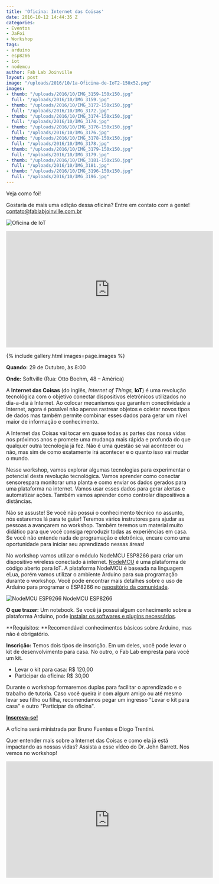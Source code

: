 ```yaml
---
title: 'Oficina: Internet das Coisas'
date: 2016-10-12 14:44:35 Z
categories:
- Eventos
- JaFoi
- Workshop
tags:
- arduino
- esp8266
- iot
- nodemcu
author: Fab Lab Joinville
layout: post
image: "/uploads/2016/10/1a-Oficina-de-IoT2-150x52.png"
images:
- thumb: "/uploads/2016/10/IMG_3159-150x150.jpg"
  full: "/uploads/2016/10/IMG_3159.jpg"
- thumb: "/uploads/2016/10/IMG_3172-150x150.jpg"
  full: "/uploads/2016/10/IMG_3172.jpg"
- thumb: "/uploads/2016/10/IMG_3174-150x150.jpg"
  full: "/uploads/2016/10/IMG_3174.jpg"
- thumb: "/uploads/2016/10/IMG_3176-150x150.jpg"
  full: "/uploads/2016/10/IMG_3176.jpg"
- thumb: "/uploads/2016/10/IMG_3178-150x150.jpg"
  full: "/uploads/2016/10/IMG_3178.jpg"
- thumb: "/uploads/2016/10/IMG_3179-150x150.jpg"
  full: "/uploads/2016/10/IMG_3179.jpg"
- thumb: "/uploads/2016/10/IMG_3181-150x150.jpg"
  full: "/uploads/2016/10/IMG_3181.jpg"
- thumb: "/uploads/2016/10/IMG_3196-150x150.jpg"
  full: "/uploads/2016/10/IMG_3196.jpg"
---
```


Veja como foi!

Gostaria de mais uma edição dessa oficina? Entre em contato com a gente! <contato@fablabjoinville.com.br>

![Oficina de IoT]({{site.baseurl}}/uploads/2016/10/1a-Oficina-de-IoT2.png)

<center>
<iframe style="border: none; overflow: hidden;" src="https://www.facebook.com/plugins/video.php?href=https%3A%2F%2Fwww.facebook.com%2Ffablabjoinville%2Fvideos%2F1795693240698081%2F&amp;show_text=0&amp;width=560" width="560" height="315" frameborder="0" scrolling="no" allowfullscreen="allowfullscreen"></iframe>
</center>

{% include gallery.html images=page.images %}

**Quando:** 29 de Outubro, às 8:00

**Onde:** Softville (Rua: Otto Boehm, 48 &ndash; América)

A **Internet das Coisas** (do inglês, _Internet of Things,_ **IoT**) é uma
revolução tecnológica com o objetivo conectar dispositivos eletrônicos
utilizados no dia-a-dia à Internet. Ao colocar mecanismos que garantem
conectividade a Internet, agora é possível não apenas rastrear objetos e
coletar novos tipos de dados mas também permite combinar esses dados para gerar
um nível maior de informação e conhecimento.

A Internet das Coisas vai tocar em quase todas as partes das nossa vidas nos
próximos anos e promete uma mudança mais rápida e profunda do que qualquer
outra tecnologia já fez. Não é uma questão se vai acontecer ou não, mas sim de
como exatamente irá acontecer e o quanto isso vai mudar o mundo.

Nesse workshop, vamos explorar algumas tecnologias para experimentar o
potencial desta revolução tecnológica. Vamos aprender como conectar
sensorespara monitorar uma planta e como enviar os dados gerados para uma
plataforma na internet. Vamos usar esses dados para gerar alertas e automatizar
ações. Também vamos aprender como controlar dispositivos a distâncias.

Não se assuste! Se você não possui o conhecimento técnico no assunto, nós
estaremos lá para te guiar! Teremos vários instrutores para ajudar as pessoas a
avançarem no workshop. Também teremos um material muito didático para que você
consiga reproduzir todas as experiências em casa. Se você não entende nada de
programação e eletrônica, encare como uma oportunidade para iniciar seu
aprendizado nessas áreas!

No workshop vamos utilizar o módulo NodeMCU ESP8266 para criar um dispositivo
wireless conectado à
internet. [NodeMCU](https://github.com/nodemcu/nodemcu-devkit-v1.0) é uma
plataforma de código aberto para IoT. A plataforma NodeMCU é baseada na
linguagem eLua, porém vamos utilizar o ambiente Arduino para sua programação
durante o workshop. Você pode encontrar mais detalhes sobre o uso de Arduino
para programar o ESP8266 no [repositório da
comunidade](https://github.com/esp8266/Arduino).


![NodeMCU ESP9266]({{site.baseurl}}/uploads/2016/10/113990105-1-300x225.jpg)
NodeMCU ESP8266

**O que trazer:** Um notebook. Se você já possui algum conhecimento sobre a
plataforma Arduino, pode [instalar os softwares e plugins
necessários](https://github.com/fablabjoinville/iot/tree/master/nodemcu#desenvolvimento).

**Requisitos: **Recomendável conhecimentos básicos sobre Arduino, mas não é
obrigatório.

**Inscrição:** Temos dois tipos de inscrição. Em um deles, você pode levar o
kit de desenvolvimento para casa. No outro, o Fab Lab empresta para você um
kit.

  * Levar o kit para casa: R$ 120,00
  * Participar da oficina: R$ 30,00

Durante o workshop formaremos duplas para facilitar o aprendizado e o trabalho
de tutoria. Caso você queira ir com algum amigo ou até mesmo levar seu filho ou
filha, recomendamos pegar um ingresso "Levar o kit para casa" e outro
"Participar da oficina".

<strong>[Inscreva-se!](https://www.sympla.com.br/oficina-de-iot__95392)</strong>

A oficina será ministrada por Bruno Fuentes e Diogo Trentini.

Quer entender mais sobre a Internet das Coisas e como ela já está impactando as
nossas vidas? Assista a esse vídeo do Dr. John Barrett. Nos vemos no workshop!

<center>
<iframe src="https://www.youtube.com/embed/QaTIt1C5R-M" width="560" height="315" frameborder="0" allowfullscreen="allowfullscreen"></iframe>
</center>
